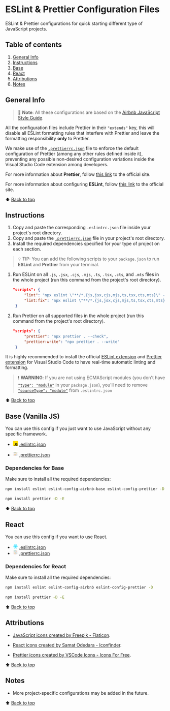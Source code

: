 # ESLint & Prettier Configuration Files

ESLint & Prettier configurations for quick starting different type of JavaScript projects.

## Table of contents

1. [General Info](#general-info)
2. [Instructions](#instructions)
3. [Base](#base)
4. [React](#react)
5. [Attributions](#attributions)
6. [Notes](#notes)

## General Info

> 📙 **Note**: All these configurations are based on the [Airbnb JavaScript Style Guide](https://github.com/airbnb/javascript/tree/master).

All the configuration files include Prettier in their `"extends"` key, this will disable all ESLint formatting rules that interfere with Prettier and leave the formatting responsibility **only** to Prettier.

We make use of the [`.prettierrc.json`](.prettierrc.json) file to enforce the default configuration of Prettier (among any other rules defined inside it), preventing any possible non-desired configuration variations inside the Visual Studio Code extension among developers.

For more information about **Prettier**, follow [this link](https://prettier.io/) to the official site.

For more information about configuring **ESLint**, follow [this link](https://eslint.org/) to the official site.

⬆️ [Back to top](#table-of-contents)

## Instructions

1. Copy and paste the corresponding `.eslintrc.json` file inside your project's root directory.
2. Copy and paste the [`.prettierrc.json`](./.prettierrc.json) file in your project's root directory.
3. Install the required dependencies specified for your type of project on each section.

> 💡 TIP: You can add the following scripts to your `package.json` to run **ESLint** and **Prettier** from your terminal.

1. Run ESLint on all `.js`, `.jsx`, `.cjs`, `.mjs`, `.ts`, `.tsx`, `.cts`, and `.mts` files in the whole project (run this command from the project's root directory).

   ```json
   "scripts": {
        "lint": "npx eslint \"**/*.{js,jsx,cjs,mjs,ts,tsx,cts,mts}\" --report-unused-disable-directives --max-warnings 0",
        "lint:fix": "npx eslint \"**/*.{js,jsx,cjs,mjs,ts,tsx,cts,mts}\" --report-unused-disable-directives --max-warnings 0 --fix"
    }
   ```

2. Run Prettier on all supported files in the whole project (run this command from the project's root directory).

   ```json
   "scripts": {
        "prettier": "npx prettier . --check",
        "prettier:write": "npx prettier . --write"
    }
   ```

It is highly recommended to install the official [ESLint extension](https://marketplace.visualstudio.com/items?itemName=dbaeumer.vscode-eslint) and [Prettier extension](https://marketplace.visualstudio.com/items?itemName=esbenp.prettier-vscode) for Visual Studio Code to have real-time automatic linting and formatting.

> ❗️ **WARNING**: If you are not using ECMAScript modules (you don't have [`"type": "module"`](https://nodejs.org/api/packages.html#type) in your `package.json`), you'll need to remove [`"sourceType": "module"`](https://eslint.org/docs/latest/use/configure/language-options#specifying-parser-options) from `.eslintrc.json`

⬆️ [Back to top](#table-of-contents)

## Base (Vanilla JS)

You can use this config if you just want to use JavaScript without any specific framework.

- ![JavaScript Logo](./img/javascript.png "JavaScript Logo") [.eslintrc.json](./base/.eslintrc.json "download")

- ![Prettier Logo](./img/prettier.png "Prettier Logo") [.prettierrc.json](./.prettierrc.json "download")

### Dependencies for Base

Make sure to install all the required dependencies:

```zsh
npm install eslint eslint-config-airbnb-base eslint-config-prettier -D
```

```zsh
npm install prettier -D -E
```

⬆️ [Back to top](#table-of-contents)

## React

You can use this config if you want to use React.

- ![React Logo](./img/react.png "React Logo") [.eslintrc.json](./react/.eslintrc.json "download")
- ![Prettier Logo](./img/prettier.png "Prettier Logo") [.prettierrc.json](./.prettierrc.json "download")

### Dependencies for React

Make sure to install all the required dependencies:

```zsh
npm install eslint eslint-config-airbnb eslint-config-prettier -D
```

```zsh
npm install prettier -D -E
```

⬆️ [Back to top](#table-of-contents)

## Attributions

- [JavaScript icons created by Freepik - Flaticon](https://www.flaticon.com/free-icons/javascript "javascript icons").

- [React icons created by Samat Odedara - Iconfinder](https://www.iconfinder.com/icons/1174949/js_react_js_logo_react_react_native_icon "react icons").

- [Prettier icons created by VSCode Icons - Icons For Free](https://icons-for-free.com/vscode+icons+type+prettier-1324451458122067730/ "prettier icons").

⬆️ [Back to top](#table-of-contents)

## Notes

- More project-specific configurations may be added in the future.

⬆️ [Back to top](#table-of-contents)
